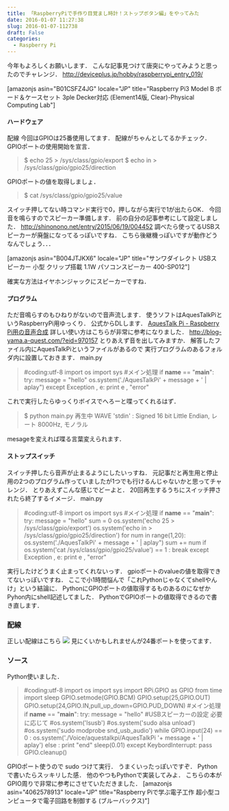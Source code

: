 ```yaml
---
title: 「RaspberryPiで手作り目覚まし時計！ストップボタン編」をやってみた
date: 2016-01-07 11:27:38
slug: 2016-01-07-112738
draft: False
categories:
  - Raspberry Pi
---
```


今年もよろしくお願いします． こんな記事見つけて唐突にやってみようと思ったのでチャレンジ． http://deviceplus.jp/hobby/raspberrypi_entry_019/ 

[amazonjs asin="B01CSFZ4JG" locale="JP" title="Raspberry Pi3 Model B ボード＆ケースセット 3ple Decker対応 (Element14版, Clear)-Physical Computing Lab"]

#### ハードウェア

配線 今回はGPIOは25番使用してます． 配線がちゃんとしてるかチェック． GPIOポートの使用開始を宣言． 

> $ echo 25 > /sys/class/gpio/export $ echo in > /sys/class/gpio/gpio25/direction

GPIOポートの値を取得しましょ． 

> $ cat  /sys/class/gpio/gpio25/value

スイッチ押してない時コマンド実行で0，押しながら実行で1が出たらOK． 今回音を鳴らすのでスピーカー準備します． 前の自分の記事参考にして設定しました． http://shinonono.net/entry/2015/06/19/004452 調べたら使ってるUSBスピーカーが廃盤になってるっぽいですね． こちら後継機っぽいですが動作どうなんでしょう．．． 

[amazonjs asin="B004JTJKX6" locale="JP" title="サンワダイレクト USBスピーカー 小型 クリップ搭載 1.1W パソコンスピーカー 400-SP012"]

確実な方法はイヤホンジャックにスピーカーですね． 

#### プログラム

ただ音鳴らすのもひねりがないので音声流します． 使うソフトはAquesTalkPiというRaspberryPi用ゆっくり． 公式からDLします． [AquesTalk Pi - Raspberry Pi用の音声合成](http://www.a-quest.com/products/aquestalkpi.html) 詳しい使い方はこちらが非常に参考になりました． http://blog-yama.a-quest.com/?eid=970157 とりあえず音を出してみますか． 解答したファイル内にAquesTalkPiというファイルがあるので 実行プログラムのあるフォルダ内に設置しておきます． main.py 

> #coding:utf-8 import os import sys #メイン処理 if __name__ == "__main__": try: message = "hello" os.system('./AquesTalkPi' + message + ' | aplay") except Exception , e: print e , "error"

これで実行したらゆっくりボイスでへろーと喋ってくれるはず． 

> $ python main.py 再生中 WAVE 'stdin' : Signed 16 bit Little Endian, レート 8000Hz, モノラル

mesageを変えれば喋る言葉変えられます． 

#### ストップスイッチ

スイッチ押したら音声が止まるようにしたいっすね． 元記事だと再生用と停止用の2つのプログラム作っていましたが1つでも行けるんじゃないかと思ってチャレンジ． とりあえずこんな感じでどーよと． 20回再生するうちにスイッチ押されたら終了するイメージ． main.py 

> #coding:utf-8 import os import sys #メイン処理 if __name__ == "__main__": try: message = "hello" sum = 0 os.system('echo 25 > /sys/class/gpio/export') os.system('echo in > /sys/class/gpio/gpio25/direction') for num in range(1,20): os.system('./AquesTalkPi' + message + ' | aplay") sum += num if os.system('cat /sys/class/gpio/gpio25/value') == 1 : break except Exception , e: print e , "error"

実行したけどうまく止まってくれないっす． gpioポートのvalueの値を取得できてないっぽいですね． ここで小1時間悩んで「これPythonじゃなくてshellやんけ」という結論に． PythonにGPIOポートの値取得するものあるのになぜかPyhon内にshell記述してました． PythonでGPIOポートの値取得できるので書き直します． 

### 配線

正しい配線はこちら ![](https://lh3.googleusercontent.com/-EmB2mPGjrO8/VnejAB26KHI/AAAAAAAARZs/ZVBvofQ2Wp4/s1024/CameraZOOM-20151221155537035.jpg) 見にくいかもしれませんが24番ポートを使ってます． 

### ソース

Python使いました． 

> #coding:utf-8 import os import sys import RPi.GPIO as GPIO from time import sleep GPIO.setmode(GPIO.BCM) GPIO.setup(25,GPIO.OUT) GPIO.setup(24,GPIO.IN,pull_up_down=GPIO.PUD_DOWN) #メイン処理 if __name__ == "__main__": try: message = "hello" #USBスピーカーの設定 必要に応じて #os.system('lsusb') #os.system('sudo alsa unload') #os.system('sudo modprobe snd_usb_audio') while GPIO.input(24) == 0 : os.system('./Voice/aquestalkpi/AquesTalkPi '+ message + ' | aplay') else : print "end" sleep(0.01) except KeybordInterrupt: pass GPIO.cleanup()

GPIOポート使うので sudo つけて実行． うまくいったっぽいですぞ． Pythonで書いたらスッキリした感． 他のやつもPythonで実装してみよ． こちらの本がGPIO周りで非常に参考にさせていただきました． [amazonjs asin="4062578913" locale="JP" title="Raspberry Piで学ぶ電子工作 超小型コンピュータで電子回路を制御する (ブルーバックス)"]
